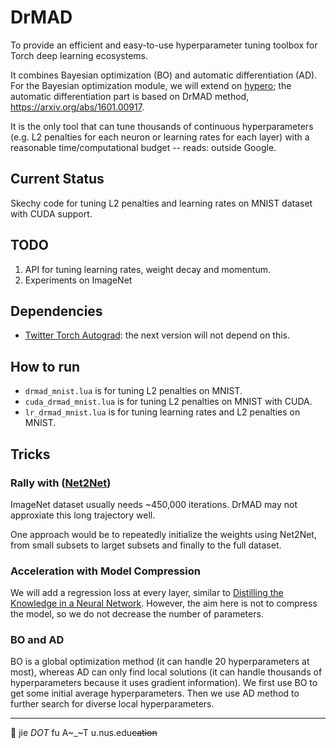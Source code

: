 # DrMAD

To provide an efficient and easy-to-use hyperparameter tuning toolbox for Torch deep learning ecosystems.

It combines Bayesian optimization (BO) and automatic differentiation (AD). For the Bayesian optimization module,
we will extend on [hypero](https://github.com/Element-Research/hypero); the automatic differentiation part is based on
DrMAD method, https://arxiv.org/abs/1601.00917.

It is the only tool that can tune thousands of continuous hyperparameters (e.g. L2 penalties for each neuron or
learning rates for each layer) with a reasonable time/computational budget -- reads: outside Google.

## Current Status
Skechy code for tuning L2 penalties and learning rates on MNIST dataset with CUDA support.

## TODO
1. API for tuning learning rates, weight decay and momentum. 
2. Experiments on ImageNet


## Dependencies
* [Twitter Torch Autograd](https://github.com/twitter/torch-autograd): the next version will not depend on this. 

## How to run

- `drmad_mnist.lua` is for tuning L2 penalties on MNIST. 
- `cuda_drmad_mnist.lua` is for tuning L2 penalties on MNIST with CUDA. 
- `lr_drmad_mnist.lua` is for tuning learning rates and L2 penalties on MNIST.  

## Tricks

### Rally with ([Net2Net](https://github.com/soumith/net2net.torch))
ImageNet dataset usually needs ~450,000 iterations. DrMAD may not approxiate this long trajectory well. 

One approach would be to repeatedly initialize the weights using Net2Net, from small subsets to larget subsets
and finally to the full dataset.

### Acceleration with Model Compression
We will add a regression loss at every layer, similar to [Distilling the Knowledge in a Neural Network](http://arxiv.org/abs/1503.02531). However, the aim here is not to compress the model, so we do not decrease the number of parameters. 

### BO and AD
BO is a global optimization method (it can handle 20 hyperparameters at most), whereas AD can only find local solutions
(it can handle thousands of hyperparameters because it uses gradient information). We first use BO to get some initial
average hyperparameters. Then we use AD method to further search for diverse local hyperparameters.

---
:e-mail: jie _DOT_ fu A~_~T u.nus.edu~~cation~~
